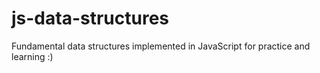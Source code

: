 # js-data-structures
Fundamental data structures implemented in JavaScript for practice and learning :)
